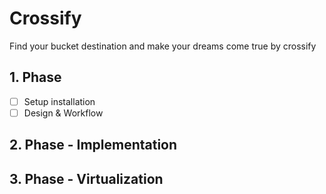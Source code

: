 # Crossify

Find your bucket destination and make your dreams come true by crossify


## 1. Phase
- [ ] Setup installation
- [ ] Design & Workflow

## 2. Phase - Implementation

## 3. Phase - Virtualization

